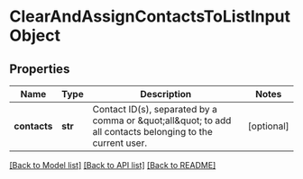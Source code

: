 # ClearAndAssignContactsToListInputObject

## Properties
Name | Type | Description | Notes
------------ | ------------- | ------------- | -------------
**contacts** | **str** | Contact ID(s), separated by a comma or \&quot;all\&quot; to add all contacts belonging to the current user. | [optional] 

[[Back to Model list]](../README.md#documentation-for-models) [[Back to API list]](../README.md#documentation-for-api-endpoints) [[Back to README]](../README.md)


